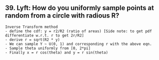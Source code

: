 ## 39. Lyft: How do you uniformly sample points at random from a circle with radious R?

```
Inverse Transform method
- define the cdf: y = r2/R2 (ratio of areas) [Side note: to get pdf differentiate w.r.t. r to get 2r/R2] 
- derive r = sqrt(R2 * y)
- We can sample Y ~ U(0, 1) and corresponding r with the above eqn.
- Sample theta uniformly from [0, 2*pi]
- Finally x = r cos(theta) and y = r sin(theta)
```

